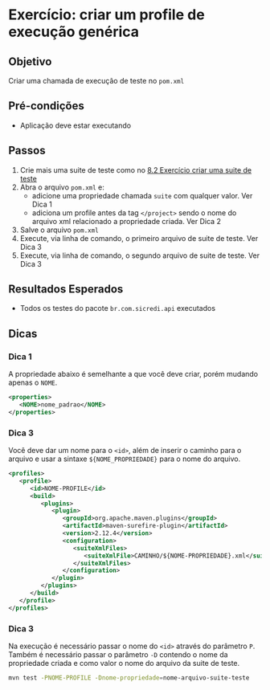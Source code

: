 # Exercício: criar um profile de execução genérica

## Objetivo

Criar uma chamada de execução de teste no `pom.xml`

## Pré-condições

* Aplicação deve estar executando

## Passos

1. Crie mais uma suite de teste como no [8.2 Exercício criar uma suite de teste](8.2-Exercício-criar-uma-suite-de-teste)
2. Abra o arquivo `pom.xml` e:
   * adicione uma propriedade chamada `suite` com qualquer valor. Ver Dica 1
   * adiciona um profile antes da tag `</project>` sendo o nome do arquivo xml relacionado a propriedade criada. Ver Dica 2
3. Salve o arquivo `pom.xml`
4. Execute, via linha de comando, o primeiro arquivo de suite de teste. Ver Dica 3
5. Execute, via linha de comando, o segundo arquivo de suite de teste. Ver Dica 3
     
## Resultados Esperados

* Todos os testes do pacote `br.com.sicredi.api` executados

## Dicas

### Dica 1

A propriedade abaixo é semelhante a que você deve criar, porém mudando apenas o `NOME`.

```xml
<properties>
   <NOME>nome_padrao</NOME>
</properties>
```

### Dica 3

Você deve dar um nome para o `<id>`, além de inserir o caminho para o arquivo e usar a sintaxe `${NOME_PROPRIEDADE}` para o nome do arquivo.

```xml
<profiles>
   <profile>
      <id>NOME-PROFILE</id>
      <build>
         <plugins>
            <plugin>
               <groupId>org.apache.maven.plugins</groupId>
               <artifactId>maven-surefire-plugin</artifactId>
               <version>2.12.4</version>
               <configuration>
                  <suiteXmlFiles>
                     <suiteXmlFile>CAMINHO/${NOME-PROPRIEDADE}.xml</suiteXmlFile>
                  </suiteXmlFiles>
               </configuration>
            </plugin>
         </plugins>
      </build>
   </profile>
</profiles>
```

### Dica 3

Na execução é necessário passar o nome do `<id>` através do parâmetro `P`. Também é necessário passar o parâmetro `-D` contendo o nome da propriedade criada e como valor o nome do arquivo da suite de teste.

```bash
mvn test -PNOME-PROFILE -Dnome-propriedade=nome-arquivo-suite-teste
```